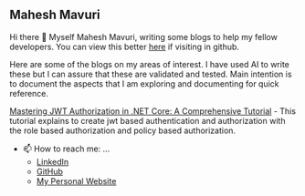 ## Mahesh Mavuri
Hi there 👋
Myself Mahesh Mavuri, writing some blogs to help my fellow developers. You can view this better [here](https://mahesh-mavuri.github.io/Mahesh-Mavuri/) if visiting in github.

Here are some of the blogs on my areas of interest. I have used AI to write these but I can assure that these are validated and tested. Main intention is to document the aspects that I am exploring and documenting for quick reference.

[Mastering JWT Authorization in .NET Core: A Comprehensive Tutorial](https://mahesh-mavuri.github.io/JWTSelfAuth/) - This tutorial explains to create jwt based authentication and authorization with the role based authorization and policy based authorization.

<!--
**Mahesh-Mavuri/Mahesh-Mavuri** is a ✨ _special_ ✨ repository because its `README.md` (this file) appears on your GitHub profile.

Here are some ideas to get you started:

- 🔭 I’m currently working on ...
- 🌱 I’m currently learning ...
- 👯 I’m looking to collaborate on ...
- 🤔 I’m looking for help with ...
- 💬 Ask me about ...

- 😄 Pronouns: ...
- ⚡ Fun fact: ...
-->
- 📫 How to reach me: ...
  - [LinkedIn](https://www.linkedin.com/in/maheshmavuri/)
  - [GitHub](https://github.com/Mahesh-Mavuri)
  - [My Personal Website](https://mahesh-mavuri.github.io/mahesh-mavuri/)
